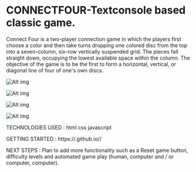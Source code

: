 # CONNECTFOUR-Textconsole based classic game.

Connect Four is a two-player connection game in which the players first choose a color and then take turns dropping one colored disc from the top into a seven-column, six-row vertically suspended grid. The pieces fall straight down, occupying the lowest available space within the column. The objective of the game is to be the first to form a horizontal, vertical, or diagonal line of four of one's own discs.

![Alt img](https://user-images.githubusercontent.com/65090942/89045800-20230d80-d31a-11ea-846d-c73ebee9533a.png)

![Alt img](https://user-images.githubusercontent.com/65090942/89045830-2f09c000-d31a-11ea-93fd-c0304c05637b.png)

![Alt img](https://user-images.githubusercontent.com/65090942/89045855-38932800-d31a-11ea-85f3-db9d9b5bc19c.png)

![Alt img](https://user-images.githubusercontent.com/65090942/89045882-4183f980-d31a-11ea-8fd9-fcfe180e5499.png)

TECHNOLOGIES USED :
html
css
javascript

GETTING STARTED :
https://<uyi247>.github.io/<connectfourgame>/

NEXT STEPS : Plan to add more functionality such as a Reset game button, difficulty levels and automated game play (human, computer and / or computer, computer).
